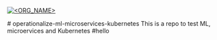 [![<ORG_NAME>](https://circleci.com/gh/gabrielastudillo/operationalize-ml-microservices-kubernetes.svg?style=svg)](<LINK>)
<body></body>
</html>
# operationalize-ml-microservices-kubernetes
This is a repo to test ML, microervices and Kubernetes
#hello
